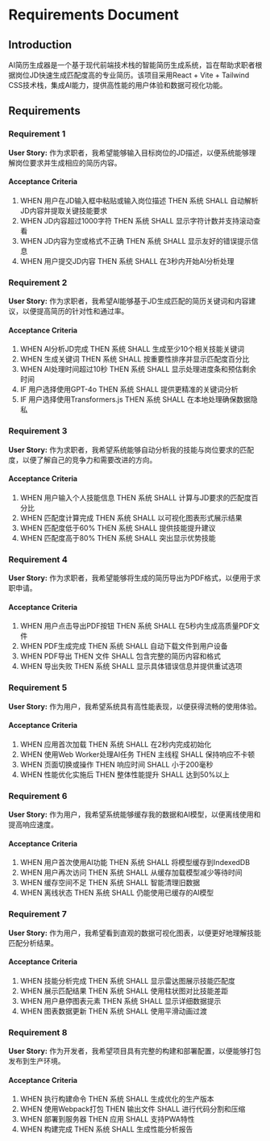 # Requirements Document

## Introduction

AI简历生成器是一个基于现代前端技术栈的智能简历生成系统，旨在帮助求职者根据岗位JD快速生成匹配度高的专业简历。该项目采用React + Vite + Tailwind CSS技术栈，集成AI能力，提供高性能的用户体验和数据可视化功能。

## Requirements

### Requirement 1

**User Story:** 作为求职者，我希望能够输入目标岗位的JD描述，以便系统能够理解岗位要求并生成相应的简历内容。

#### Acceptance Criteria

1. WHEN 用户在JD输入框中粘贴或输入岗位描述 THEN 系统 SHALL 自动解析JD内容并提取关键技能要求
2. WHEN JD内容超过1000字符 THEN 系统 SHALL 显示字符计数并支持滚动查看
3. WHEN JD内容为空或格式不正确 THEN 系统 SHALL 显示友好的错误提示信息
4. WHEN 用户提交JD内容 THEN 系统 SHALL 在3秒内开始AI分析处理

### Requirement 2

**User Story:** 作为求职者，我希望AI能够基于JD生成匹配的简历关键词和内容建议，以便提高简历的针对性和通过率。

#### Acceptance Criteria

1. WHEN AI分析JD完成 THEN 系统 SHALL 生成至少10个相关技能关键词
2. WHEN 生成关键词 THEN 系统 SHALL 按重要性排序并显示匹配度百分比
3. WHEN AI处理时间超过10秒 THEN 系统 SHALL 显示处理进度条和预估剩余时间
4. IF 用户选择使用GPT-4o THEN 系统 SHALL 提供更精准的关键词分析
5. IF 用户选择使用Transformers.js THEN 系统 SHALL 在本地处理确保数据隐私

### Requirement 3

**User Story:** 作为求职者，我希望系统能够自动分析我的技能与岗位要求的匹配度，以便了解自己的竞争力和需要改进的方向。

#### Acceptance Criteria

1. WHEN 用户输入个人技能信息 THEN 系统 SHALL 计算与JD要求的匹配度百分比
2. WHEN 匹配度计算完成 THEN 系统 SHALL 以可视化图表形式展示结果
3. WHEN 匹配度低于60% THEN 系统 SHALL 提供技能提升建议
4. WHEN 匹配度高于80% THEN 系统 SHALL 突出显示优势技能

### Requirement 4

**User Story:** 作为求职者，我希望能够将生成的简历导出为PDF格式，以便用于求职申请。

#### Acceptance Criteria

1. WHEN 用户点击导出PDF按钮 THEN 系统 SHALL 在5秒内生成高质量PDF文件
2. WHEN PDF生成完成 THEN 系统 SHALL 自动下载文件到用户设备
3. WHEN PDF导出 THEN 文件 SHALL 包含完整的简历内容和格式
4. WHEN 导出失败 THEN 系统 SHALL 显示具体错误信息并提供重试选项

### Requirement 5

**User Story:** 作为用户，我希望系统具有高性能表现，以便获得流畅的使用体验。

#### Acceptance Criteria

1. WHEN 应用首次加载 THEN 系统 SHALL 在2秒内完成初始化
2. WHEN 使用Web Worker处理AI任务 THEN 主线程 SHALL 保持响应不卡顿
3. WHEN 页面切换或操作 THEN 响应时间 SHALL 小于200毫秒
4. WHEN 性能优化实施后 THEN 整体性能提升 SHALL 达到50%以上

### Requirement 6

**User Story:** 作为用户，我希望系统能够缓存我的数据和AI模型，以便离线使用和提高响应速度。

#### Acceptance Criteria

1. WHEN 用户首次使用AI功能 THEN 系统 SHALL 将模型缓存到IndexedDB
2. WHEN 用户再次访问 THEN 系统 SHALL 从缓存加载模型减少等待时间
3. WHEN 缓存空间不足 THEN 系统 SHALL 智能清理旧数据
4. WHEN 离线状态 THEN 系统 SHALL 仍能使用已缓存的AI模型

### Requirement 7

**User Story:** 作为用户，我希望看到直观的数据可视化图表，以便更好地理解技能匹配分析结果。

#### Acceptance Criteria

1. WHEN 技能分析完成 THEN 系统 SHALL 显示雷达图展示技能匹配度
2. WHEN 展示匹配结果 THEN 系统 SHALL 使用柱状图对比技能差距
3. WHEN 用户悬停图表元素 THEN 系统 SHALL 显示详细数据提示
4. WHEN 图表数据更新 THEN 系统 SHALL 使用平滑动画过渡

### Requirement 8

**User Story:** 作为开发者，我希望项目具有完整的构建和部署配置，以便能够打包发布到生产环境。

#### Acceptance Criteria

1. WHEN 执行构建命令 THEN 系统 SHALL 生成优化的生产版本
2. WHEN 使用Webpack打包 THEN 输出文件 SHALL 进行代码分割和压缩
3. WHEN 部署到服务器 THEN 应用 SHALL 支持PWA特性
4. WHEN 构建完成 THEN 系统 SHALL 生成性能分析报告